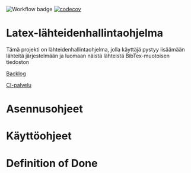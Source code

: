 ![Workflow badge](https://github.com/LassiEH/TJTA-miniprojekti/workflows/CI/badge.svg) [![codecov](https://codecov.io/gh/LassiEH/TJTA-miniprojekti/graph/badge.svg?token=HNUGVO7OBZ)](https://codecov.io/gh/LassiEH/TJTA-miniprojekti)
# Latex-lähteidenhallintaohjelma

Tämä projekti on lähteidenhallintaohjelma, jolla käyttäjä pystyy lisäämään lähteitä järjestelmään ja luomaan näistä lähteistä BibTex-muotoisen tiedoston

[Backlog](https://docs.google.com/spreadsheets/d/1ZqoGZ5sTRbRQzgd5EEx1LjCS2qIPFBNyBnGplteZyd4/edit?usp=sharing)

[CI-palvelu](https://app.codecov.io/gh/LassiEH/TJTA-miniprojekti)

# Asennusohjeet

# Käyttöohjeet

# Definition of Done
